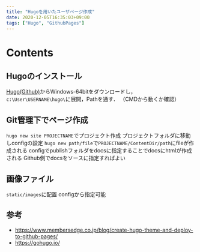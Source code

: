 ```yaml
---
title: "Hugoを用いたユーザページ作成"
date: 2020-12-05T16:35:03+09:00
tags: ["Hugo", "GithubPages"]
---
```

# Contents
## Hugoのインストール
[Hugo(Github)](https://github.com/gohugoio/hugo/releases)からWindows-64bitをダウンロードし，`c:\User\USERNAME\hugo\`に展開，Pathを通す．
（CMDから動くか確認）
## Git管理下でページ作成
`hugo new site PROJECTNAME`でプロジェクト作成
プロジェクトフォルダに移動しconfigの設定
`hugo new path/file`で`PROJECTNAME/ContentDir/path`にfileが作成される
configでpublishフォルダをdocsに指定することでdocsにhtmlが作成される
Github側でdocsをソースに指定すればよい

## 画像ファイル
`static/images`に配置
configから指定可能


## 参考
- https://www.membersedge.co.jp/blog/create-hugo-theme-and-deploy-to-github-pages/
- https://gohugo.io/
